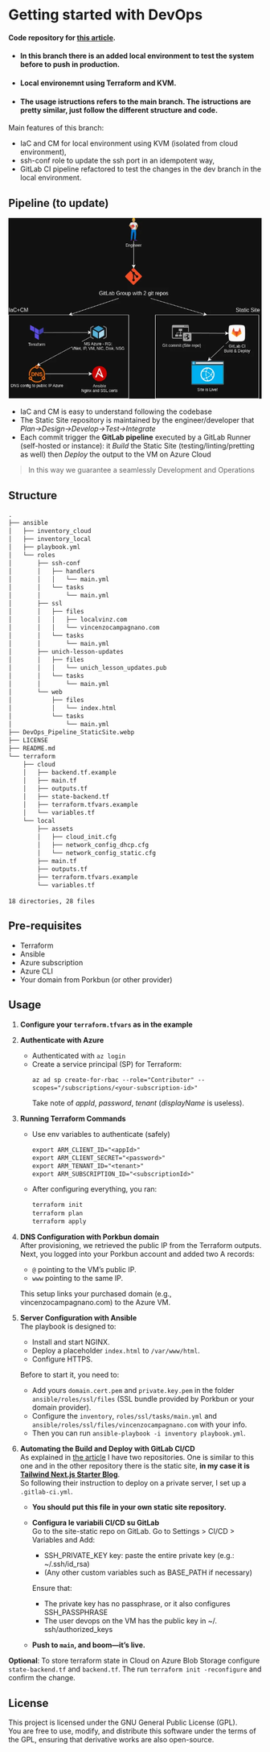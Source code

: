 # Getting started with DevOps

#### Code repository for [this article](https://vincenzocampagnano.com/blog/devops-journey).
- #### In this branch there is an added local environment to test the system before to push in production.
- #### Local environemnt using Terraform and KVM.
- #### The usage istructions refers to the main branch. The istructions are pretty similar, just follow the different structure and code.

Main features of this branch: 
- IaC and CM for local environment using KVM (isolated from cloud environment), 
- ssh-conf role to update the ssh port in an idempotent way, 
- GitLab CI pipeline refactored to test the changes in the dev branch in the local environment.

## Pipeline (to update)
![Pipeline](DevOps_Pipeline_StaticSite.webp) 

- IaC and CM is easy to understand following the codebase
- The Static Site repository is maintained by the engineer/developer that _Plan->Design->Develop->Test->Integrate_
- Each commit trigger the **GitLab pipeline** executed by a GitLab Runner (self-hosted or instance): it _Build_ the Static Site (testing/linting/pretting as well) then _Deploy_ the output to the VM on Azure Cloud
> In this way we guarantee a seamlessly Development and Operations

## Structure
```
.
├── ansible
│   ├── inventory_cloud
│   ├── inventory_local
│   ├── playbook.yml
│   └── roles
│       ├── ssh-conf
│       │   ├── handlers
│       │   │   └── main.yml
│       │   └── tasks
│       │       └── main.yml
│       ├── ssl
│       │   ├── files
│       │   │   ├── localvinz.com
│       │   │   └── vincenzocampagnano.com
│       │   └── tasks
│       │       └── main.yml
│       ├── unich-lesson-updates
│       │   ├── files
│       │   │   └── unich_lesson_updates.pub
│       │   └── tasks
│       │       └── main.yml
│       └── web
│           ├── files
│           │   └── index.html
│           └── tasks
│               └── main.yml
├── DevOps_Pipeline_StaticSite.webp
├── LICENSE
├── README.md
└── terraform
    ├── cloud
    │   ├── backend.tf.example
    │   ├── main.tf
    │   ├── outputs.tf
    │   ├── state-backend.tf
    │   ├── terraform.tfvars.example
    │   └── variables.tf
    └── local
        ├── assets
        │   ├── cloud_init.cfg
        │   ├── network_config_dhcp.cfg
        │   └── network_config_static.cfg
        ├── main.tf
        ├── outputs.tf
        ├── terraform.tfvars.example
        └── variables.tf

18 directories, 28 files
```
## Pre-requisites
- Terraform
- Ansible
- Azure subscription
- Azure CLI
- Your domain from Porkbun (or other provider)

## Usage
1. **Configure your `terraform.tfvars` as in the example**
2. **Authenticate with Azure**  
    - Authenticated with `az login`  
    - Create a service principal (SP) for Terraform:
        ```
        az ad sp create-for-rbac --role="Contributor" --scopes="/subscriptions/<your-subscription-id>"
        ```
        Take note of *appId*, *password*, *tenant* (*displayName* is useless).
3. **Running Terraform Commands**  
    - Use env variables to authenticate (safely)
        ```
        export ARM_CLIENT_ID="<appId>"
        export ARM_CLIENT_SECRET="<password>"
        export ARM_TENANT_ID="<tenant>"
        export ARM_SUBSCRIPTION_ID="<subscriptionId>"
        ```
    - After configuring everything, you ran:  
        ```bash
        terraform init
        terraform plan
        terraform apply
        ```
4. **DNS Configuration with Porkbun domain**  
    After provisioning, we retrieved the public IP from the Terraform outputs. Next, you logged into your Porkbun account and added two A records:
    - `@` pointing to the VM’s public IP.
    - `www` pointing to the same IP.

    This setup links your purchased domain (e.g., vincenzocampagnano.com) to the Azure VM.
5. **Server Configuration with Ansible**  
    The playbook is designed to:
    - Install and start NGINX.
    - Deploy a placeholder `index.html` to `/var/www/html`.
    - Configure HTTPS.  

    Before to start it, you need to:
    - Add yours `domain.cert.pem` and `private.key.pem` in the folder `ansible/roles/ssl/files` (SSL bundle provided by Porkbun or your domain provider).
    - Configure the `inventory`, `roles/ssl/tasks/main.yml` and `ansible/roles/ssl/files/vincenzocampagnano.com` with your info.  
    - Then you can run `ansible-playbook -i inventory playbook.yml`.
6. **Automating the Build and Deploy with GitLab CI/CD**  
    As explained in [the article](https://vincenzocampagnano.com/blog/devops-journey) I have two repositories. One is similar to this one and in the other repository there is the static site, **in my case it is [Tailwind Next.js Starter Blog](https://github.com/timlrx/tailwind-nextjs-starter-blog)**.  
    So following their instruction to deploy on a private server, I set up a `.gitlab-ci.yml`. 
    - **You should put this file in your own static site repository.**
    - **Configura le variabili CI/CD su GitLab**  
        Go to the site-static repo on GitLab.
        Go to Settings > CI/CD > Variables and Add:  
        - SSH_PRIVATE_KEY key: paste the entire private key (e.g.: ~/.ssh/id_rsa)
        - (Any other custom variables such as BASE_PATH if necessary)

        Ensure that:
        - The private key has no passphrase, or it also configures SSH_PASSPHRASE
        - The user devops on the VM has the public key in ~/. ssh/authorized_keys
    - **Push to `main`, and boom—it’s live.**



**Optional**: To store terraform state in Cloud on Azure Blob Storage configure `state-backend.tf` and `backend.tf`. The run `terraform init -reconfigure` and confirm the change.



## License
This project is licensed under the GNU General Public License (GPL).  
You are free to use, modify, and distribute this software under the terms of the GPL, ensuring that derivative works are also open-source.
